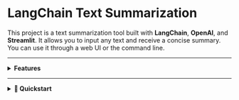 # LangChain Text Summarization

This project is a text summarization tool built with **LangChain**, **OpenAI**, and **Streamlit**. It allows you to input any text and receive a concise summary. You can use it through a web UI or the command line.

---

<details>
<summary><strong>Features</strong></summary>

- LangChain integration for clean prompt chaining
- Streamlit web UI for interactive usage
- CLI mode via `main.py`
- .env support for API key management
- Modular code structure (LLM config, summarizer, UI)
</details>

---

<details>
<summary><strong>🚀 Quickstart</strong></summary>

### 1. Clone the Repository

```bash
git clone https://github.com/your-username/text-summarization.git
cd text-summarization
```